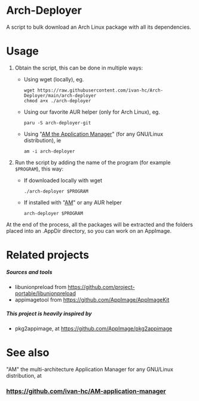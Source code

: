 # Arch-Deployer
A script to bulk download an Arch Linux package with all its dependencies.

# Usage
1. Obtain the script, this can be done in multiple ways:
  
    - Using wget (locally), eg. 

          wget https://raw.githubusercontent.com/ivan-hc/Arch-Deployer/main/arch-deployer
          chmod a+x ./arch-deployer
    - Using our favorite AUR helper (only for Arch Linux), eg. 
    
          paru -S arch-deployer-git    
    - Using  "[AM the Application Manager](https://github.com/ivan-hc/AM-application-manager)" (for any GNU/Linux distribution), ie
    
          am -i arch-deployer
     
2. Run the script by adding the name of the program (for example `$PROGRAM`), this way:

    - If downloaded locally with wget
          
          ./arch-deployer $PROGRAM
    - If installed with "[AM](https://github.com/ivan-hc/AM-application-manager)" or any AUR helper
   
          arch-deployer $PROGRAM
At the end of the process, all the packages will be extracted and the folders placed into an .AppDir directory, so you can work on an AppImage.

# Related projects
##### Sources and tools
- libunionpreload from https://github.com/project-portable/libunionpreload
- appimagetool from https://github.com/AppImage/AppImageKit

##### This project is heavily inspired by
- pkg2appimage, at https://github.com/AppImage/pkg2appimage

# See also
"AM" the multi-architecture Application Manager for any GNU/Linux distribution, at

### https://github.com/ivan-hc/AM-application-manager
